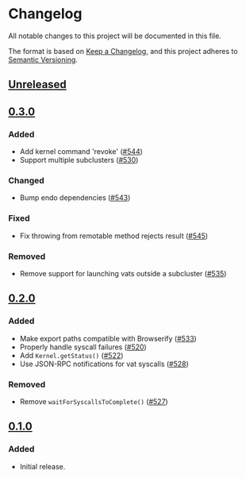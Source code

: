 # Changelog

All notable changes to this project will be documented in this file.

The format is based on [Keep a Changelog](https://keepachangelog.com/en/1.0.0/),
and this project adheres to [Semantic Versioning](https://semver.org/spec/v2.0.0.html).

## [Unreleased]

## [0.3.0]

### Added

- Add kernel command 'revoke' ([#544](https://github.com/MetaMask/ocap-kernel/pull/544))
- Support multiple subclusters ([#530](https://github.com/MetaMask/ocap-kernel/pull/530))

### Changed

- Bump endo dependencies ([#543](https://github.com/MetaMask/ocap-kernel/pull/543))

### Fixed

- Fix throwing from remotable method rejects result ([#545](https://github.com/MetaMask/ocap-kernel/pull/545))

### Removed

- Remove support for launching vats outside a subcluster ([#535](https://github.com/MetaMask/ocap-kernel/pull/535))

## [0.2.0]

### Added

- Make export paths compatible with Browserify ([#533](https://github.com/MetaMask/ocap-kernel/pull/533))
- Properly handle syscall failures ([#520](https://github.com/MetaMask/ocap-kernel/pull/520))
- Add `Kernel.getStatus()` ([#522](https://github.com/MetaMask/ocap-kernel/pull/522))
- Use JSON-RPC notifications for vat syscalls ([#528](https://github.com/MetaMask/ocap-kernel/pull/528))

### Removed

- Remove `waitForSyscallsToComplete()` ([#527](https://github.com/MetaMask/ocap-kernel/pull/527))

## [0.1.0]

### Added

- Initial release.

[Unreleased]: https://github.com/MetaMask/ocap-kernel/compare/@metamask/ocap-kernel@0.3.0...HEAD
[0.3.0]: https://github.com/MetaMask/ocap-kernel/compare/@metamask/ocap-kernel@0.2.0...@metamask/ocap-kernel@0.3.0
[0.2.0]: https://github.com/MetaMask/ocap-kernel/compare/@metamask/ocap-kernel@0.1.0...@metamask/ocap-kernel@0.2.0
[0.1.0]: https://github.com/MetaMask/ocap-kernel/releases/tag/@metamask/ocap-kernel@0.1.0

